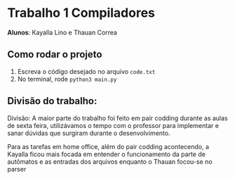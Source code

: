 # Trabalho 1 Compiladores
**Alunos**: Kayalla Lino e Thauan Correa

## Como rodar o projeto
1. Escreva o código desejado no arquivo `code.txt`
2. No terminal, rode `python3 main.py`

## Divisão do trabalho:
Divisão:
A maior parte do trabalho foi feito em pair codding durante as aulas de sexta feira, utilizávamos o tempo com o professor para implementar e sanar dúvidas que surgiram durante o desenvolvimento.

Para as tarefas em home office, além do pair codding acontecendo, a Kayalla ficou mais focada em entender o funcionamento da parte de autômatos e as entradas dos arquivos enquanto o Thauan focou-se no parser